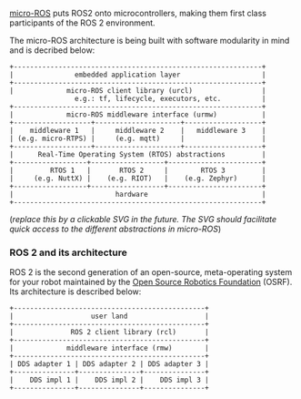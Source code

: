 [micro-ROS](https://cordis.europa.eu/project/rcn/213167_en.html) puts ROS2 onto microcontrollers, making them first class participants of the ROS 2 environment.


The micro-ROS architecture is being built with software modularity in mind and is
 decribed below:
```
+-------------------------------------------------------------+
|               embedded application layer                    |
+-------------------------------------------------------------+
|             micro-ROS client library (urcl)                 |
                e.g.: tf, lifecycle, executors, etc.          |
+-------------------------------------------------------------+
|             micro-ROS middleware interface (urmw)           |
+-------------------+---------------------+-------------------+
|    middleware 1   |     middleware 2    |   middleware 3    |
| (e.g. micro-RTPS) |     (e.g. mqtt)     |                   |
+-------------------+---------------------+-------------------+
|      Real-Time Operating System (RTOS) abstractions         |
+------------------+------------------+-----------------------+
|         RTOS 1   |       RTOS 2     |        RTOS 3         |
|     (e.g. NuttX) |    (e.g. RIOT)   |    (e.g. Zephyr)      |
+------------------+------------------+-----------------------+
|                         hardware                            |
+-------------------------------------------------------------+
```
(*replace this by a clickable SVG in the future. The SVG should facilitate quick access to the different abstractions in micro-ROS*)

### ROS 2 and its architecture
ROS 2 is the second generation of an open-source, meta-operating system for your robot maintained by the [Open Source Robotics Foundation](http://osrfoundation.org) (OSRF).
Its  architecture is described below:

```
+-----------------------------------------------+
|                   user land                   |
+-----------------------------------------------+
|              ROS 2 client library (rcl)       |
+-----------------------------------------------+
|             middleware interface (rmw)        |
+-----------------------------------------------+
| DDS adapter 1 | DDS adapter 2 | DDS adapter 3 |
+---------------+---------------+---------------+
|    DDS impl 1 |    DDS impl 2 |    DDS impl 3 |
+---------------+---------------+---------------+
```
